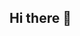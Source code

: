## Hi there 👋

<!--
**shajedurhossain/shajedurhossain** is a ✨ _special_ ✨ repository because its `README.md` (this file) appears on your GitHub profile.

# 👋 Hi, I'm Shajedur Hossain

## 🌱 Bioinformatician | Bioinformatics Scientist

I leverage a strong background in computational biology to manage and analyze large-scale genomic datasets, perform sequence alignment, and apply statistical methods to draw insightful conclusions.

---

### 🧬 About Me
- **Profession:** Bioinformatician, Bioinformatics Scientist
- **Expertise:** R, Python, Linux, Bash, RNA-seq, DESeq2
- **Research:**  
  *Master's Thesis:*  
  **"Investigation of transcriptomic response to cold stress in Sorghum"**

---

### 🔬 Skills & Tools
- **Programming:** R, Python, Bash
- **Platforms:** Linux
- **Bioinformatics:** RNA-seq, DESeq2, Sequence Alignment
- **Data Analysis:** Genomic Data Management, Statistical Analysis

---

### 🌟 Featured Project
- **Master's Thesis:**  
  *Investigation of transcriptomic response to cold stress in Sorghum*  
  *Exploring gene expression changes under cold stress using RNA-seq and advanced statistical methods.*

---

### 📫 Connect with Me
[![LinkedIn](https://img.shields.io/badge/LinkedIn-blue?logo=linkedin)](https://www.linkedin.com/in/md-shajedur-hossain/)

---

### 🏏 Hobbies & Interests
When I'm not diving into genomic data, I'm out on the field or court!  
I love playing Cricket, Badminton, Tennis, Table Tennis, and more.

---

<!--
**shajedurhossain/shajedurhossain** is a ✨ special ✨ repository because its `README.md` appears on your GitHub profile.
-->
